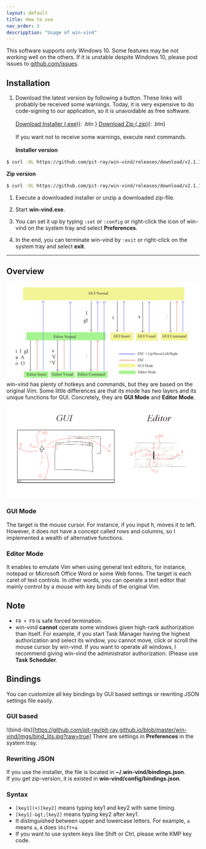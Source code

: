 ```yaml
---
layout: default
title: How to use
nav_order: 3
descripption: "Usage of win-vind"
---
```

This software supports only Windows 10. Some features may be not working well on the others. If it is unstable despite Windows 10, please post issues to <a href="https://github.com/pit-ray/win-vind/issues">github.com/issues</a>.  

## Installation
1. Download the latest version by following a button. These links will probably be received some warnings. Today, it is very expensive to do code-signing to our application, so it is unavoidable as free software. <br>   
[Download Installer (.exe)](https://github.com/pit-ray/win-vind/releases/download/v2.1.1/setup_win-vind_2.1.1.exe){: .btn }   [Download Zip (.zip)](https://github.com/pit-ray/win-vind/releases/download/v2.1.1/win-vind_2.1.1.zip){: .btn}  <br>  
If you want not to receive some warnings, execute next commands.  <br>    
**Installer version**  
```bash
$ curl -OL https://github.com/pit-ray/win-vind/releases/download/v2.1.1/setup_win-vind_2.1.1.exe
```

**Zip version**  
```bash
$ curl -OL https://github.com/pit-ray/win-vind/releases/download/v2.1.1/win-vind_2.1.1.zip
```

1. Execute a downloaded installer or unzip a downloaded zip-file. 

1. Start **win-vind.exe**.

1. You can set it up by typing `:set` or `:config` or right-click the icon of win-vind on the system tray and select **Preferences**.  

1. In the end, you can terminate win-vind by `:exit` or right-click on the system tray and select **exit**.

<hr>

## Overview  
![mode-overview](https://github.com/pit-ray/pit-ray.github.io/blob/master/win-vind/imgs/mode_overview_2.jpg?raw=true)
win-vind has plenty of hotkeys and commands, but they are based on the original Vim. Some little differences are that its mode has two layers and its unique functions for GUI. Concretely, they are **GUI Mode** and **Editor Mode**.  

![gui-and-editor-pic](https://github.com/pit-ray/pit-ray.github.io/blob/master/win-vind/imgs/GUIandEditor.jpg?raw=true)

### GUI Mode
The target is the mouse cursor. For instance, if you input h, moves it to left. However, it does not have a concept called rows and columns, so I implemented a wealth of alternative functions.

### Editor Mode
It enables to emulate Vim when using general text editors, for instance, notepad or Microsoft Office Word or some Web forms. The target is each caret of text controls. In other words, you can operate a text editor that mainly control by a mouse with key binds of the original Vim.

## Note 
- `F8 + F9` is safe forced termination.
- win-vind **cannot** operate some windows given high-rank authorization than itself. For example, if you start Task Manager having the highest authorization and select its window, you cannot move, click or scroll the mouse cursor by win-vind. If you want to operate all windows, I recommend giving win-vind the administrator authorization. (Please use **Task Scheduler**.

## Bindings
You can customize all key bindings by GUI based settings or rewriting JSON settings file easily.

### GUI based
!(bind-lits)[https://github.com/pit-ray/pit-ray.github.io/blob/master/win-vind/imgs/bind_lits.jpg?raw=true]
There are settings in <b>Preferences</b> in the system tray.

### Rewriting JSON
If you use the installer, the file is located in **~/.win-vind/bindings.json**.  
If you get zip-version, it is existed in **win-vind/config/bindings.json**.

### Syntax
- `[key1](+)[key2]` means typing key1 and key2 with same timing.  
- `[key1]-&gt;[key2]` means typing key2 after key1.  
- It distinguished between upper and lowercase letters. For example, `a` means `a`, `A` does `Shift+a`.
- If you want to use system keys like Shift or Ctrl, please write KMP key code.
